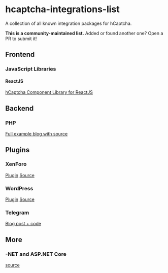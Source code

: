 # hcaptcha-integrations-list
A collection of all known integration packages for hCaptcha. 

**This is a community-maintained list.** Added or found another one? Open a PR to submit it!


## Frontend

### JavaScript Libraries

#### ReactJS
[hCaptcha Component Library for ReactJS](https://github.com/hCaptcha/react-hcaptcha)


## Backend

### PHP 
[Full example blog with source](https://medium.com/@hCaptcha/using-hcaptcha-with-php-fc31884aa9ea)


## Plugins

### XenForo

[Plugin](https://xenforo.com/community/resources/hcaptcha-integration.7696/)
[Source](https://github.com/ticktackk/hCaptchaIntegrationForXF2)

### WordPress

[Plugin](https://xenforo.com/community/resources/hcaptcha-integration.7696/)
[Source](https://github.com/ticktackk/hCaptchaIntegrationForXF2)

### Telegram
[Blog post + code](https://medium.com/@hCaptcha/fight-spam-on-your-telegram-group-with-hcaptcha-2bab3efc34b3)

## More

### -NET and ASP.NET Core
[source](https://github.com/BenjaminAbt/hcaptcha)

